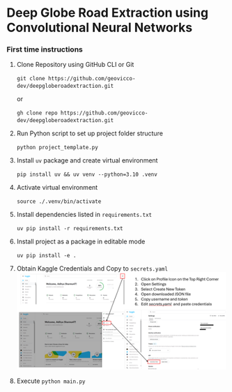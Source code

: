 # Deep Globe Road Extraction using Convolutional Neural Networks



### First time instructions

1. Clone Repository using GitHub CLI or Git

    ```git clone https://github.com/geovicco-dev/deepgloberoadextraction.git ```

    or

    ```gh clone repo https://github.com/geovicco-dev/deepgloberoadextraction.git```

2. Run Python script to set up project folder structure

    ```python project_template.py```

3. Install `uv` package and create virtual environment

    ```pip install uv && uv venv --python=3.10 .venv```  

4. Activate virtual environment

    ```source ./.venv/bin/activate```

5. Install dependencies listed in `requirements.txt`

    ```uv pip install -r requirements.txt```

6. Install project as a package in editable mode

    ```uv pip install -e .```

7. Obtain Kaggle Credentials and Copy to `secrets.yaml`
![alt text](docs/kaggle_api_token.png)
4. Execute `python main.py`
